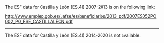 The ESF data for Castilla y León (ES.41) 2007-2013 is on the following link:

http://www.empleo.gob.es/uafse/es/beneficiarios/2013_pdf/2007ES052PO002_PO_FSE_CASTILLALEON.pdf

---

The ESF data for Castilla y León (ES.41) 2014-2020 is not available.
